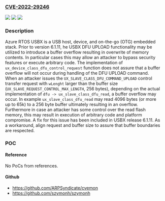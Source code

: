 ### [CVE-2022-29246](https://cve.mitre.org/cgi-bin/cvename.cgi?name=CVE-2022-29246)
![](https://img.shields.io/static/v1?label=Product&message=usbx&color=blue)
![](https://img.shields.io/static/v1?label=Version&message=%3C%206.1.11%20&color=brightgreen)
![](https://img.shields.io/static/v1?label=Vulnerability&message=CWE-120%3A%20Buffer%20Copy%20without%20Checking%20Size%20of%20Input%20('Classic%20Buffer%20Overflow')&color=brightgreen)

### Description

Azure RTOS USBX is a USB host, device, and on-the-go (OTG) embedded stack. Prior to version 6.1.11, he USBX DFU UPLOAD functionality may be utilized to introduce a buffer overflow resulting in overwrite of memory contents. In particular cases this may allow an attacker to bypass security features or execute arbitrary code. The implementation of `ux_device_class_dfu_control_request` function does not assure that a buffer overflow will not occur during handling of the DFU UPLOAD command. When an attacker issues the `UX_SLAVE_CLASS_DFU_COMMAND_UPLOAD` control transfer request with `wLenght` larger than the buffer size (`UX_SLAVE_REQUEST_CONTROL_MAX_LENGTH`, 256 bytes), depending on the actual implementation of `dfu -> ux_slave_class_dfu_read`, a buffer overflow may occur. In example `ux_slave_class_dfu_read` may read 4096 bytes (or more up to 65k) to a 256 byte buffer ultimately resulting in an overflow. Furthermore in case an attacker has some control over the read flash memory, this may result in execution of arbitrary code and platform compromise. A fix for this issue has been included in USBX release 6.1.11. As a workaround, align request and buffer size to assure that buffer boundaries are respected.

### POC

#### Reference
No PoCs from references.

#### Github
- https://github.com/ARPSyndicate/cvemon
- https://github.com/szymonh/szymonh


